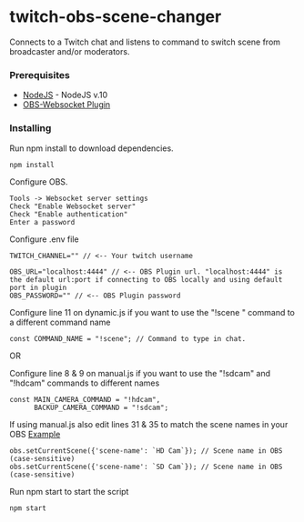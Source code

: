 # twitch-obs-scene-changer
Connects to a Twitch chat and listens to command to switch scene from broadcaster and/or moderators.

### Prerequisites
* [NodeJS](https://nodejs.org/en/) - NodeJS v.10
* [OBS-Websocket Plugin](https://obsproject.com/forum/resources/obs-websocket-remote-control-of-obs-studio-made-easy.466/) 

### Installing
Run npm install to download dependencies.
```
npm install
```

Configure OBS.
```
Tools -> Websocket server settings
Check "Enable Websocket server"
Check "Enable authentication"
Enter a password
```

Configure .env file
```
TWITCH_CHANNEL="" // <-- Your twitch username

OBS_URL="localhost:4444" // <-- OBS Plugin url. "localhost:4444" is the default url:port if connecting to OBS locally and using default port in plugin
OBS_PASSWORD="" // <-- OBS Plugin password
```

Configure line 11 on dynamic.js if you want to use the "!scene <scene name>" command to a different command name
```
const COMMAND_NAME = "!scene"; // Command to type in chat.
```

OR

Configure line 8 & 9 on manual.js if you want to use the "!sdcam" and "!hdcam" commands to different names
```
const MAIN_CAMERA_COMMAND = "!hdcam",
      BACKUP_CAMERA_COMMAND = "!sdcam";
```

If using manual.js also edit lines 31 & 35 to match the scene names in your OBS
[Example](https://i.imgur.com/z2oADDk.png)
```
obs.setCurrentScene({'scene-name': `HD Cam`}); // Scene name in OBS (case-sensitive)
obs.setCurrentScene({'scene-name': `SD Cam`}); // Scene name in OBS (case-sensitive)
```

Run npm start to start the script
```
npm start
```
